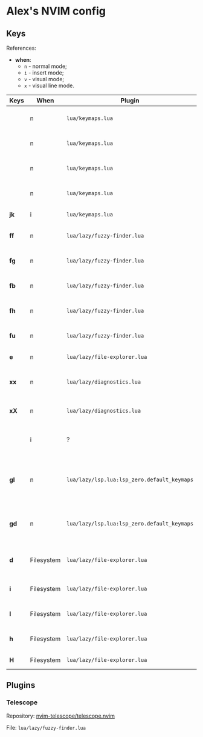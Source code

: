 # Alex's NVIM config

## Keys

References:

- **when**:
    - `n` - normal mode;
    - `i` - insert mode;
    - `v` - visual mode;
    - `x` - visual line mode.

| Keys | When | Plugin | File defined | Description |
|---|---|---|---|---|
| **<C-h>** | n | `lua/keymaps.lua` | | Navigate to the left window |
| **<C-j>** | n | `lua/keymaps.lua` | | Navigate to the down window |
| **<C-k>** | n | `lua/keymaps.lua` | | Navigate to the up window |
| **<C-l>** | n | `lua/keymaps.lua` | | Navigate to the right window |
| **jk** | i | `lua/keymaps.lua` | | Exit fast Insert Mode |
| **<Leader>ff** | n | `lua/lazy/fuzzy-finder.lua` | Telescope | Open Telescope's file finder |
| **<Leader>fg** | n | `lua/lazy/fuzzy-finder.lua` | Telescope | Open Telescope's grep finder |
| **<Leader>fb** | n | `lua/lazy/fuzzy-finder.lua` | Telescope | Open Telescope's buffer finder |
| **<Leader>fh** | n | `lua/lazy/fuzzy-finder.lua` | Telescope | Open Telescope's help finder  |
| **<Leader>fu** | n | `lua/lazy/fuzzy-finder.lua` | Telescope | Open Telescope's undo stack |
| **<Space>e** | n | `lua/lazy/file-explorer.lua` | neo-tree.nvim | Toggle file explorer |
| **<Leader>xx** | n | `lua/lazy/diagnostics.lua` | trouble.nvim | Toggle diagnostics for current buffer |
| **<Leader>xX** | n | `lua/lazy/diagnostics.lua` | trouble.nvim | Toggle diagnostics for all buffers |
| **<C-y>** | i | ? | LSP | Apply the selected autocomplete option |
| **gl** | n | `lua/lazy/lsp.lua:lsp_zero.default_keymaps` | lsp-zero | Show the diagnostics on the current line in a floating window |
| **gd** | n | `lua/lazy/lsp.lua:lsp_zero.default_keymaps` | lsp-zero | Go to the definition of the symbol your cursor is on it |
| **d** | Filesystem | `lua/lazy/file-explorer.lua` | neo-tree.nvim | Delete a file/dir (confirmation needed) |
| **i** | Filesystem | `lua/lazy/file-explorer.lua` | neo-tree.nvim | Show details on that file/dir |
| **l** | Filesystem | `lua/lazy/file-explorer.lua` | neo-tree.nvim | Show directory children |
| **h** | Filesystem | `lua/lazy/file-explorer.lua` | neo-tree.nvim | Collapse directory children |
| **H** | Filesystem | `lua/lazy/file-explorer.lua` | neo-tree.nvim | Collapse all directories |

## Plugins

### Telescope

Repository: [nvim-telescope/telescope.nvim](https://github.com/nvim-telescope/telescope.nvim)

File: `lua/lazy/fuzzy-finder.lua`
